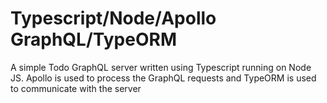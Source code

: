 # Typescript/Node/Apollo GraphQL/TypeORM

A simple Todo GraphQL server written using Typescript running on Node JS. Apollo is used to process the GraphQL requests and TypeORM is used to communicate with the server
